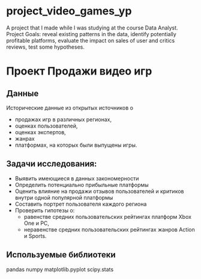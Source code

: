 # project_video_games_yp
A project that I made while I was studying at the course Data Analyst. Project Goals: reveal existing patterns in the data, identify potentially profitable platforms, evaluate the impact on sales of user and critics reviews, test some hypotheses.

# Проект Продажи видео игр
## Данные
Исторические данные из открытых источников о
- продажах игр в различных регионах,
- оценках пользователей,
- оценках экспертов,
- жанрах
- платформах, на которых были выпущены игры.
## Задачи исследования:
- Выявить имеющиеся в данных закономерности
- Определить потенциально прибыльные платформы
- Оценить влияние на продажи отзывов пользователей и критиков внутри одной популярной платформы
- Составить портрет пользователя каждого региона
- Проверить гипотезы о:
    - равенстве средних пользовательских рейтингах платформ Xbox One и PC,
    - неравенстве средних пользовательских рейтингах жанров Action и Sports.
## Используемые библиотеки
pandas
numpy
matplotlib.pyplot
scipy.stats
